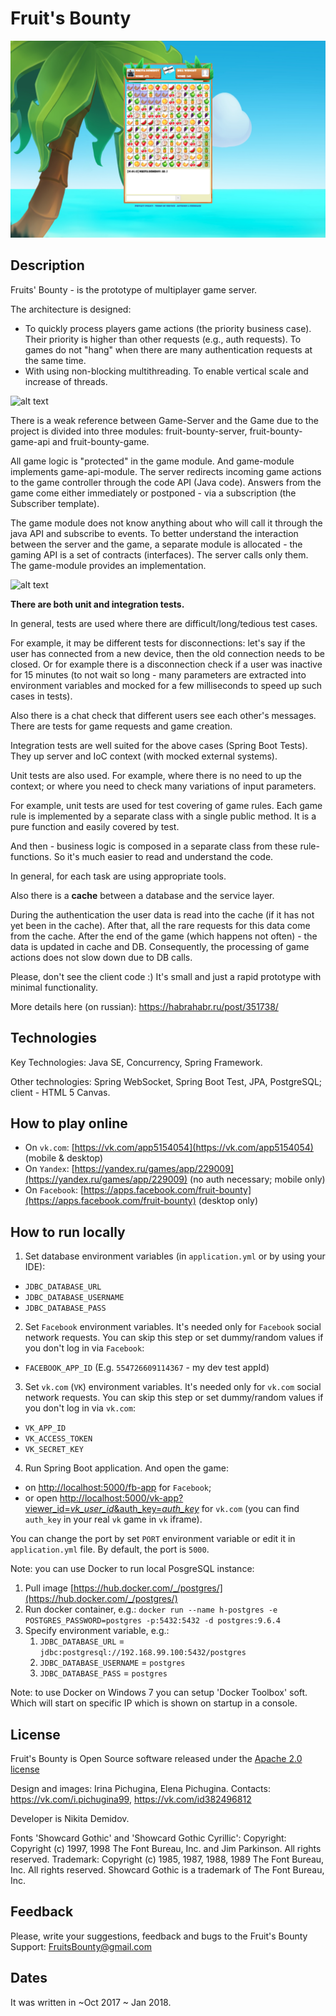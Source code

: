 # Fruit's Bounty

![alt text](./screenshots/en/en.desktop.2.png "Game screenshot")

## Description

Fruits' Bounty - is the prototype of multiplayer game server.

The architecture is designed:
  * To quickly process players game actions (the priority business case).
  Their priority is higher than other requests (e.g., auth requests).
  To games do not "hang" when there are many authentication requests at the same time.
  * With using non-blocking multithreading.
  To enable vertical scale and increase of threads.

![alt text](https://github.com/n-demidov/fruit-bounty-game-server/blob/master/documents/1.%20architecture%20of%20non-blocking%20request%20processing.png?raw=true "Architecture of processing incoming requests: non-blocking multithreading & priority on game actions processing")

There is a weak reference between Game-Server and the Game due to the project is divided into three modules:
fruit-bounty-server, fruit-bounty-game-api and fruit-bounty-game.

All game logic is "protected" in the game module. And game-module implements game-api-module.
The server redirects incoming game actions to the game controller through the code API (Java code).
Answers from the game come either immediately or postponed - via a subscription (the Subscriber template).

The game module does not know anything about who will call it through the java API and subscribe to events.
To better understand the interaction between the server and the game, a separate module is allocated - the gaming API is a set of contracts (interfaces).
The server calls only them. The game-module provides an implementation.

![alt text](https://github.com/n-demidov/fruit-bounty-game-server/blob/master/documents/2.%20modules%20and%20some%20classes%20interactions.png?raw=true "Not full interaction between modules and some classes")

**There are both unit and integration tests.**

In general, tests are used where there are difficult/long/tedious test cases.

For example, it may be different tests for disconnections: let's say if the user has connected from a new device, then the old connection needs to be closed. Or for example there is a disconnection check if a user was inactive for 15 minutes (to not wait so long - many parameters are extracted into environment variables and mocked for a few milliseconds to speed up such cases in tests).

Also there is a chat check that different users see each other's messages.
There are tests for game requests and game creation.

Integration tests are well suited for the above cases (Spring Boot Tests). They up server and IoC context (with mocked external systems). 

Unit tests are also used. For example, where there is no need to up the context; or where you need to check many variations of input parameters.

For example, unit tests are used for test covering of game rules. Each game rule is implemented by a separate class with a single public method. It is a pure function and easily covered by test.

And then - business logic is composed in a separate class from these rule-functions. So it's much easier to read and understand the code.

In general, for each task are using appropriate tools.

Also there is a **cache** between а database and the service layer.

During the authentication the user data is read into the cache (if it has not yet been in the cache). After that, all the rare requests for this data come from the cache. After the end of the game (which happens not often) - the data is updated in cache and DB.
Consequently, the processing of game actions does not slow down due to DB calls.

Please, don't see the client code :) It's small and just a rapid prototype with minimal functionality.

More details here (on russian): https://habrahabr.ru/post/351738/

## Technologies

Key Technologies: Java SE, Concurrency, Spring Framework.

Other technologies: Spring WebSocket, Spring Boot Test, JPA, PostgreSQL; client - HTML 5 Canvas.

## How to play online

- On `vk.com`: [https://vk.com/app5154054](https://vk.com/app5154054) (mobile & desktop)
- On `Yandex`: [https://yandex.ru/games/app/229009](https://yandex.ru/games/app/229009) (no auth necessary; mobile only)
- On `Facebook`: [https://apps.facebook.com/fruit-bounty](https://apps.facebook.com/fruit-bounty) (desktop only)

## How to run locally

1. Set database environment variables (in `application.yml` or by using your IDE): 
- `JDBC_DATABASE_URL`
- `JDBC_DATABASE_USERNAME`
- `JDBC_DATABASE_PASS`

2. Set `Facebook` environment variables. It's needed only for `Facebook` social network requests.
You can skip this step or set dummy/random values if you don't log in via `Facebook`:
- `FACEBOOK_APP_ID` (E.g. `554726609114367` - my dev test appId)

3. Set `vk.com` (`VK`) environment variables. It's needed only for `vk.com` social network requests.
You can skip this step or set dummy/random values if you don't log in via `vk.com`:
- `VK_APP_ID`
- `VK_ACCESS_TOKEN`
- `VK_SECRET_KEY`

4. Run Spring Boot application. And open the game:
- on [http://localhost:5000/fb-app](http://localhost:5000/fb-app) for `Facebook`;
- or open [http://localhost:5000/vk-app?viewer_id=_vk_user_id_&auth_key=_auth_key_](http://localhost:5000/vk-app?viewer_id=_vk_user_id_&auth_key=_auth_key_) for `vk.com`
(you can find `auth_key` in your real `vk` game in `vk` iframe).

You can change the port by set `PORT` environment variable or edit it in `application.yml` file.
By default, the port is `5000`.

Note: you can use Docker to run local PosgreSQL instance:
1. Pull image [https://hub.docker.com/_/postgres/](https://hub.docker.com/_/postgres/)
2. Run docker container, e.g.: ```docker run --name h-postgres -e POSTGRES_PASSWORD=postgres -p:5432:5432 -d postgres:9.6.4```
3. Specify environment variable, e.g.:
   1. `JDBC_DATABASE_URL` = `jdbc:postgresql://192.168.99.100:5432/postgres`
   2. `JDBC_DATABASE_USERNAME` = `postgres`
   3. `JDBC_DATABASE_PASS` = `postgres`

Note: to use Docker on Windows 7 you can setup 'Docker Toolbox' soft. Which will start on specific IP which is shown on startup in a console.

## License
Fruit's Bounty is Open Source software released under the
[Apache 2.0 license](http://www.apache.org/licenses/LICENSE-2.0.html)

Design and images: Irina Pichugina, Elena Pichugina.
Contacts: https://vk.com/i.pichugina99, https://vk.com/id382496812

Developer is Nikita Demidov.

Fonts 'Showcard Gothic' and 'Showcard Gothic Cyrillic':
Copyright: Copyright (c) 1997, 1998 The Font Bureau, Inc. and Jim Parkinson. All rights reserved.
Trademark: Copyright (c) 1985, 1987, 1988, 1989 The Font Bureau, Inc. All rights reserved. Showcard Gothic is a trademark of The Font Bureau, Inc.

## Feedback
Please, write your suggestions, feedback and bugs to the Fruit's Bounty Support:
FruitsBounty@gmail.com

## Dates
It was written in ~Oct 2017 ~ Jan 2018.
